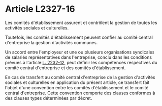 # Article L2327-16

Les comités d'établissement assurent et contrôlent la gestion de toutes les activités sociales et culturelles. 

Toutefois, les comités d'établissement peuvent confier au comité central d'entreprise la gestion d'activités communes. 

Un accord entre l'employeur et une ou plusieurs organisations syndicales de salariés représentatives dans l'entreprise, conclu dans les conditions prévues à l'article [L. 2232-12][1], peut définir les compétences respectives du comité central d'entreprise et des comités d'établissement.

En cas de transfert au comité central d'entreprise de la gestion d'activités sociales et culturelles en application du présent article, ce transfert fait l'objet d'une convention entre les comités d'établissement et le comité central d'entreprise. Cette convention comporte des clauses conformes à des clauses types déterminées par décret.

 [1]: /affichCodeArticle.do?cidTexte=LEGITEXT000006072050&idArticle=LEGIARTI000006901697&dateTexte=&categorieLien=cid
